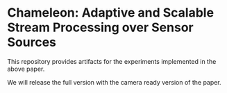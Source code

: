 # Chameleon: Adaptive and Scalable Stream Processing over Sensor Sources

This repository provides artifacts for the experiments implemented in
the above paper.

We will release the full version with the camera ready version of the paper.
